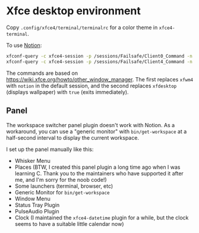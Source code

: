 # Xfce desktop environment

Copy `.config/xfce4/terminal/terminalrc` for a color theme in `xfce4-terminal`.

To use [Notion](./.notion/README.md):

```sh
xfconf-query -c xfce4-session -p /sessions/Failsafe/Client0_Command -n -a -t string -s notion
xfconf-query -c xfce4-session -p /sessions/Failsafe/Client4_Command -n -a -t string -s true
```

The commands are based on <https://wiki.xfce.org/howto/other_window_manager>.
The first replaces `xfwm4` with `notion` in the default session, and the second
replaces `xfdesktop` (displays wallpaper) with `true` (exits immediately).

## Panel

The workspace switcher panel plugin doesn't work with Notion. As a workaround,
you can use a "generic monitor" with `bin/get-workspace` at a half-second
interval to display the current workspace.

I set up the panel manually like this:
- Whisker Menu
- Places (BTW, I created this panel plugin a long time ago when I was learning
  C. Thank you to the maintainers who have supported it after me, and I'm sorry
  for the noob code!)
- Some launchers (terminal, browser, etc)
- Generic Monitor for `bin/get-workspace`
- Window Menu
- Status Tray Plugin
- PulseAudio Plugin
- Clock (I maintained the `xfce4-datetime` plugin for a while, but the clock
  seems to have a suitable little calendar now)
